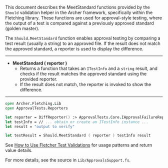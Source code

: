 <!-- (dl
(section-meta
  (title Should MeetStandard Validation Functions)
)
) -->

This document describes the MeetStandard functions provided by the `Should` validation helper in the Archer framework, specifically within the Fletching library. These functions are used for approval-style testing, where the output of a test is compared against a previously approved standard (golden master).


<!-- (dl (# Overview)) -->

The `Should.MeetStandard` function enables approval testing by comparing a test result (usually a string) to an approved file. If the result does not match the approved standard, a reporter is used to display the difference.

---


<!-- (dl (# MeetStandard Validation Method)) -->

- **MeetStandard ( reporter )**
  - Returns a function that takes an `ITestInfo` and a `string` result, and checks if the result matches the approved standard using the provided reporter.
  - If the result does not match, the reporter is invoked to show the difference.

---


<!-- (dl (# Usage Example)) -->

```fsharp
open Archer.Fletching.Lib
open ApprovalTests.Reporters

let reporter = DiffReporter() :> ApprovalTests.Core.IApprovalFailureReporter
let testInfo = // ... obtain or create an ITestInfo instance ...
let result = "output to verify"

let testResult = Should.MeetStandard ( reporter ) testInfo result
```


See [How to Use Fletcher Test Validations](#how-to-use-fletcher-test-validations) for usage patterns and return value details.

For more details, see the source in `Lib/ApprovalsSupport.fs`.

